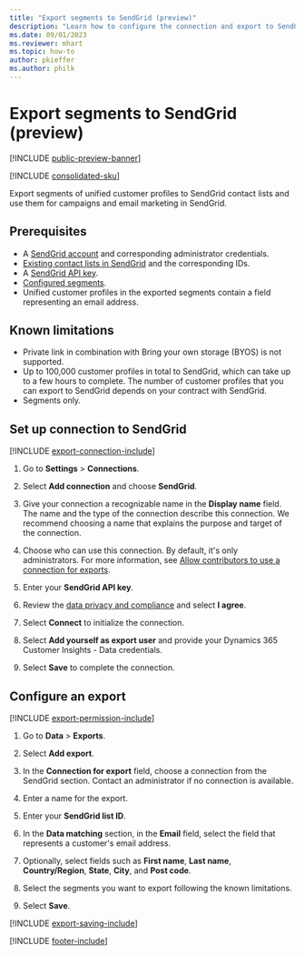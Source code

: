 ```yaml
---
title: "Export segments to SendGrid (preview)"
description: "Learn how to configure the connection and export to SendGrid."
ms.date: 09/01/2023
ms.reviewer: mhart
ms.topic: how-to
author: pkieffer
ms.author: philk
---
```


# Export segments to SendGrid (preview)

[!INCLUDE [public-preview-banner](includes/public-preview-banner.md)]

[!INCLUDE [consolidated-sku](./includes/consolidated-sku.md)]

Export segments of unified customer profiles to SendGrid contact lists and use them for campaigns and email marketing in SendGrid.

## Prerequisites

- A [SendGrid account](https://sendgrid.com/) and corresponding administrator credentials.
- [Existing contact lists in SendGrid](https://sendgrid.com/docs/ui/managing-contacts/create-and-manage-contacts/#manage-contacts) and the corresponding IDs.
- A [SendGrid API key](https://sendgrid.com/docs/ui/account-and-settings/api-keys/).
- [Configured segments](segments.md).
- Unified customer profiles in the exported segments contain a field representing an email address.

## Known limitations

- Private link in combination with Bring your own storage (BYOS) is not supported.
- Up to 100,000 customer profiles in total to SendGrid, which can take up to a few hours to complete. The number of customer profiles that you can export to SendGrid depends on your contract with SendGrid.
- Segments only.

## Set up connection to SendGrid

[!INCLUDE [export-connection-include](includes/export-connection-admn.md)]

1. Go to **Settings** > **Connections**.

1. Select **Add connection** and choose **SendGrid**.

1. Give your connection a recognizable name in the **Display name** field. The name and the type of the connection describe this connection. We recommend choosing a name that explains the purpose and target of the connection.

1. Choose who can use this connection. By default, it's only administrators. For more information, see [Allow contributors to use a connection for exports](connections.md#allow-contributors-to-use-a-connection-for-exports).

1. Enter your **SendGrid API key**.

1. Review the [data privacy and compliance](connections.md#data-privacy-and-compliance) and select **I agree**.

1. Select **Connect** to initialize the connection.

1. Select **Add yourself as export user** and provide your Dynamics 365 Customer Insights - Data credentials.

1. Select **Save** to complete the connection.

## Configure an export

[!INCLUDE [export-permission-include](includes/export-permission.md)]

1. Go to **Data** > **Exports**.

1. Select **Add export**.

1. In the **Connection for export** field, choose a connection from the SendGrid section. Contact an administrator if no connection is available.

1. Enter a name for the export.

1. Enter your **SendGrid list ID**.

1. In the **Data matching** section, in the **Email** field, select the field that represents a customer's email address.

1. Optionally, select fields such as **First name**, **Last name**, **Country/Region**, **State**, **City**, and **Post code**.

1. Select the segments you want to export following the known limitations.

1. Select **Save**.

[!INCLUDE [export-saving-include](includes/export-saving.md)]

[!INCLUDE [footer-include](includes/footer-banner.md)]
